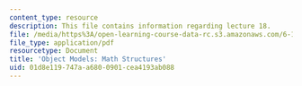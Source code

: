 ```yaml
---
content_type: resource
description: This file contains information regarding lecture 18.
file: /media/https%3A/open-learning-course-data-rc.s3.amazonaws.com/6-170-software-studio-spring-2013/01d8e119747aa6800901cea4193ab088_MIT6_170S13_18-objt-mdl-math.pdf
file_type: application/pdf
resourcetype: Document
title: 'Object Models: Math Structures'
uid: 01d8e119-747a-a680-0901-cea4193ab088
---
```

